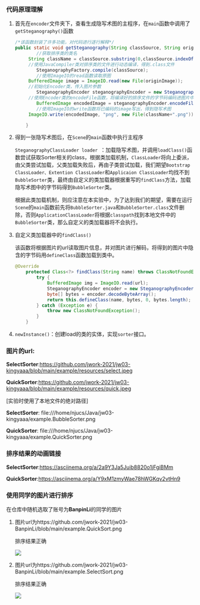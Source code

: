 ### 代码原理理解

1. 首先在`encoder`文件夹下，查看生成隐写术图的主程序，在`main`函数中调用了`getSteganography()`函数

   ```java
   /*该函数封装了许多功能，对代码进行逐行解释*/
   public static void getSteganography(String classSource, String originImage) throws IOException {
           //获取排序类的类名
       	String className = classSource.substring(0,classSource.indexOf(".")).replace("/", ".");
       	//使用JavaCompiler类对排序类的文件进行动态编译，得到.class文件
           SteganographyFactory.compile(classSource);
           //使用ImageIO的read函数读取原图
       	BufferedImage image = ImageIO.read(new File(originImage));
       	//初始化Encoder类，传入图片参数
           SteganographyEncoder steganographyEncoder = new SteganographyEncoder(image);
   		//使用Encoder类的encodeFile函数，将编译好的排序文件的字节码编码进图片中
           BufferedImage encodedImage = steganographyEncoder.encodeFile(new File(classSource.replace("java", "class")));
           //使用ImageIO的write函数将已编码的image写出，得到隐写术图
       	ImageIO.write(encodedImage, "png", new File(className+".png"));
   
       }
   ```

2. 得到一张隐写术图后，在`Scene`的`main`函数中执行主程序

   `SteganographyClassLoader loader `：加载隐写术图，并调用`loadClass()`函数尝试获取Sorter相关的class，根据类加载机制，`ClassLoader`将向上委派，由父类尝试加载，父类加载失败后，再由子类尝试加载，我们期望`Bootstrap ClassLoader、Extention ClassLoader`和`Applicaion ClassLoader`均找不到`BubbleSorter`类，最终由自定义的类加载器根据重写的`findClass`方法，加载隐写术图中的字节码得到`BubbleSorter`类。

   根据此类加载机制，则应注意在本实验中，为了达到我们的期望，需要在运行`Scene`的`main`函数前先将`BubbleSorter.java`和`BubbleSorter.class`文件删除，否则`ApplicationClassLoader`将根据`classpath`找到本地文件中的`BubbleSorter`类，那么自定义的类加载器将不会执行。

3. 自定义类加载器中的`findClass()`

   该函数将根据图片的url读取图片信息，并对图片进行解码，将得到的图片中隐含的字节码用`defineClass`函数加载到类中。

   ```java
   @Override
       protected Class<?> findClass(String name) throws ClassNotFoundException {
           try {
               BufferedImage img = ImageIO.read(url);
               SteganographyEncoder encoder = new SteganographyEncoder(img);
               byte[] bytes = encoder.decodeByteArray();
               return this.defineClass(name, bytes, 0, bytes.length);
           } catch (Exception e) {
               throw new ClassNotFoundException();
           }
       }
   ```

4. `newInstance()`：创建load的类的实体，实现`sorter`接口。

### **图片的url**:

**SelectSorter**:https://github.com/jwork-2021/jw03-kingyaaa/blob/main/example/resources/select.jpeg

**QuickSorter**:https://github.com/jwork-2021/jw03-kingyaaa/blob/main/example/resources/quick.jpeg

[实验时使用了本地文件的绝对路径]

**SelectSorter**: file:///home/njucs/Java/jw03-kingyaaa/example.BubbleSorter.png

**QuickSorter**: file:///home/njucs/Java/jw03-kingyaaa/example.QuickSorter.png 

### 排序结果的动画链接

**SelectSorter**:https://asciinema.org/a/2a9Y3Ja5Juib8820o1jFgiBMm

**QuickSorter**:https://asciinema.org/a/Y9xM1zmyWae78hWGKqv2vtHn9

### 使用同学的图片进行排序

在仓库中随机选取了账号为**BanpinLi**的同学的图片

1. 图片url为https://github.com/jwork-2021/jw03-BanpinLi/blob/main/example.QuickSort.png

   排序结果正确

   ![](https://github.com/jwork-2021/jw03-kingyaaa/blob/main/pic/image-20211005105400778.png)

2. 图片url为https://github.com/jwork-2021/jw03-BanpinLi/blob/main/example.SelectSort.png

   排序结果正确

   ![](https://github.com/jwork-2021/jw03-kingyaaa/blob/main/pic/image-20211005105913974.png)
